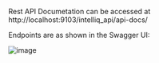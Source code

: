 Rest API Documetation can be accessed at http://localhost:9103/intelliq_api/api-docs/

Endpoints are as shown in the Swagger UI:

![image](https://user-images.githubusercontent.com/115410037/218818966-3fb30fe8-fe1a-4696-9d33-4492683b471e.png)
